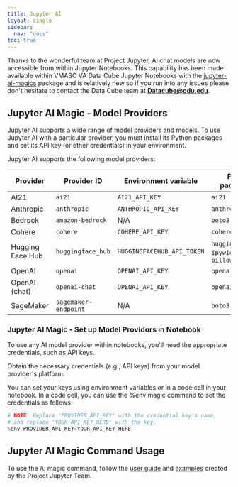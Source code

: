 ```yaml
---
title: Jupyter AI
layout: single
sidebar:
  nav: "docs"
toc: true
---
```


Thanks to the wonderful team at Project Jupyter, AI chat models are now accessible from within Jupyter Notebooks. This capability has been made available within VMASC VA Data Cube Jupyter Notebooks with the [jupyter-ai-magics](https://pypi.org/project/jupyter-ai-magics/) package and is relatively new so if you run into any issues please don't hesitate to contact the Data Cube team at **Datacube@odu.edu**.


## Jupyter AI Magic - Model Providers

Jupyter AI supports a wide range of model providers and models. To use Jupyter AI with a particular provider, you must install its Python packages and set its API key (or other credentials) in your environment. 

Jupyter AI supports the following model providers:

| Provider            | Provider ID          | Environment variable       | Python package(s)               |
|---------------------|----------------------|----------------------------|---------------------------------|
| AI21                | `ai21`               | `AI21_API_KEY`             | `ai21`                          |
| Anthropic           | `anthropic`          | `ANTHROPIC_API_KEY`        | `anthropic`                     |
| Bedrock             | `amazon-bedrock`     | N/A                        | `boto3`                         |
| Cohere              | `cohere`             | `COHERE_API_KEY`           | `cohere`                        |
| Hugging Face Hub    | `huggingface_hub`    | `HUGGINGFACEHUB_API_TOKEN` | `huggingface_hub`, `ipywidgets`, `pillow` |
| OpenAI              | `openai`             | `OPENAI_API_KEY`           | `openai`                        |
| OpenAI (chat)       | `openai-chat`        | `OPENAI_API_KEY`           | `openai`                        |
| SageMaker           | `sagemaker-endpoint` | N/A                        | `boto3`                         |




### Jupyter AI Magic - Set up Model Providors in Notebook


To use any AI model provider within notebooks, you'll need the appropriate credentials, such as API keys.

Obtain the necessary credentials (e.g., API keys) from your model provider's platform.

You can set your keys using environment variables or in a code cell in your notebook.
In a code cell, you can use the %env magic command to set the credentials as follows:

```python
# NOTE: Replace 'PROVIDER_API_KEY' with the credential key's name,
# and replace 'YOUR_API_KEY_HERE' with the key.
%env PROVIDER_API_KEY=YOUR_API_KEY_HERE
```
## Jupyter AI Magic Command Usage

To use the AI magic command, follow the [user guide](https://jupyter-ai.readthedocs.io/en/latest/users/index.html#the-ai-and-ai-magic-commands) and [examples](https://github.com/jupyterlab/jupyter-ai/tree/main/examples) created by the Project Jupyter Team.
